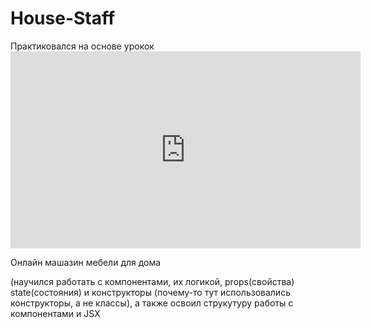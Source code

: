 # House-Staff

Практиковался на основе урокок <iframe width="560" height="315" src="https://www.youtube.com/embed/videoseries?si=gHnnM8yoUr2GbI2T&amp;list=PL0lO_mIqDDFVfIjOW2NsBaDYXB_ZwDB0p" title="YouTube video player" frameborder="0" allow="accelerometer; autoplay; clipboard-write; encrypted-media; gyroscope; picture-in-picture; web-share" referrerpolicy="strict-origin-when-cross-origin" allowfullscreen></iframe>

Онлайн машазин мебели для дома

(научился работать с компонентами, их логикой, props(свойства) state(состояния) и конструкторы (почему-то тут использовались конструкторы, а не классы), а также освоил струкутуру работы с компонентами и JSX

